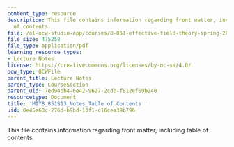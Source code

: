 ```yaml
---
content_type: resource
description: This file contains information regarding front matter, including table
  of contents.
file: /ol-ocw-studio-app/courses/8-851-effective-field-theory-spring-2013/0e45a63c276db9bd13f1c16cea39b796_MIT8_851S13_Content.pdf
file_size: 475258
file_type: application/pdf
learning_resource_types:
- Lecture Notes
license: https://creativecommons.org/licenses/by-nc-sa/4.0/
ocw_type: OCWFile
parent_title: Lecture Notes
parent_type: CourseSection
parent_uid: 7ed94bb4-6e42-9627-2cdb-f812ef69b240
resourcetype: Document
title: 'MIT8_851S13_Notes_Table of Contents '
uid: 0e45a63c-276d-b9bd-13f1-c16cea39b796
---
```

This file contains information regarding front matter, including table of contents.